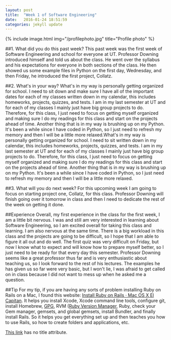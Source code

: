 ```yaml
---
layout: post
title:  "Week 1 of Software Engineering"
date:   2016-01-24 18:51:59
categories: jekyll update
---
```


{% include image.html
            img="/profilephoto.jpg"
            title="Profile photo" %}
            
##1. What did you do this past week?
This past week was the first week of Software Engineering and school for 
everyone at UT.  Professor Downing introduced himself and told us about the 
class.  He went over the syllabus and his expectations for everyone in both 
sections of the class.  He then showed us some example files in Python on the 
first day, Wednesday, and then Friday, he introduced the first project, 
Collatz.

##2. What's in your way?
What's in my way is personally getting organized for school.  I need to sit 
down and make sure I have all of the important dates for each of my classes 
written down in my calendar, this includes homeworks, projects, quizzes, and 
tests.  I am in my last semester at UT and for each of my classes I mainly 
just have big group projects to do.  Therefore, for this class, I just need 
to focus on getting myself organized and making sure I do my readings for 
this class and start on the projects ahead of time.  Another thing that is in 
my way is brushing up on my Python.  It's been a while since I have coded in 
Python, so I just need to refresh my memory and then I will be a little more 
relaxed.What's in my way is personally getting organized for school.  I need to sit 
written down in my calendar, this includes homeworks, projects, quizzes, and 
tests.  I am in my last semester at UT and for each of my classes I mainly 
just have big group projects to do.  Therefore, for this class, I just need 
to focus on getting myself organized and making sure I do my readings for 
this class and start on the projects ahead of time.  Another thing that is in 
my way is brushing up on my Python.  It's been a while since I have coded in 
Python, so I just need to refresh my memory and then I will be a little more 
relaxed.

##3. What will you do next week?
For this upcoming week I am going to focus on starting project one, Collatz, 
for this class.  Professor Downing will finish going over it tomorrow in 
class and then I need to dedicate the rest of the week on getting it done.

##Experience
Overall, my first experience in the class for the first week, I am a little bit 
nervous.  I was and still am very interested in learning about Software 
Engineering, so I am excited overall for taking this class and learning.  I am 
also nervous at the same time.  There is a big workload in this class and the 
projects are going to be difficult, so I hope that I am able to figure it all out 
and do well.  The first quiz was very difficult on Friday, but now I know what to 
expect and will know how to prepare myself better, so I just need to be ready for 
that every day this semester.  Professor Downing seems like a great professor 
thus far and is very enthusiastic about teaching us, so I look forward to the 
rest of his lectures.  The examples he has given us so far were very basic, but 
I won't lie, I was afraid to get called on in class because I did not want to 
mess up when he asked me a question.

##Tip
For my tip, if you are having any sorts of problem installing Ruby on Rails 
on a Mac, I found this website: 
<a href="http://railsapps.github.io/installrubyonrails-mac.html/" target="_blank">
Install Ruby on Rails · Mac OS X El Capitan</a>.  It helps you install Xcode, 
Xcode command line tools, configure git, install Homebrew, 
<a href="https://en.wikipedia.org/wiki/GNU_Privacy_Guard" target="_blank">GPG</a>, RVM 
(<a href="https://rvm.io" target="_blank">Ruby Version Manager</a>, Ruby, check your Gem 
manager, gemsets, and global gemsets, install Bundler, and finally install Rails.  So it 
helps you get everything set up and then teaches you how to use Rails, so how to create 
folders and applications, etc.

[This link](http://example.net/) has no title attribute.

















